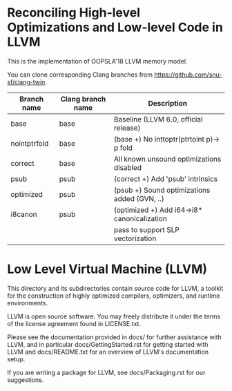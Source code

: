 Reconciling High-level Optimizations and Low-level Code in LLVM
===============================

This is the implementation of OOPSLA'18 LLVM memory model.

You can clone corresponding Clang branches from https://github.com/snu-sf/clang-twin.

| Branch name   | Clang branch name | Description                                        |
|---------------|-------------------|----------------------------------------------------|
| base          | base              | Baseline (LLVM 6.0, official release)              |
| nointptrfold  | base              | (base +) No inttoptr(ptrtoint p)-\> p fold         |
| correct       | base              | All known unsound optimizations disabled           |
| psub          | psub              | (correct +) Add 'psub' intrinsics                  |
| optimized     | psub              | (psub +) Sound optimizations added (GVN, ..)       |
| i8canon       | psub              | (optimized +) Add i64-\>i8\* canonicalization<br/> |
|               |                   | pass to support SLP vectorization                  |

Low Level Virtual Machine (LLVM)
================================

This directory and its subdirectories contain source code for LLVM,
a toolkit for the construction of highly optimized compilers,
optimizers, and runtime environments.

LLVM is open source software. You may freely distribute it under the terms of
the license agreement found in LICENSE.txt.

Please see the documentation provided in docs/ for further
assistance with LLVM, and in particular docs/GettingStarted.rst for getting
started with LLVM and docs/README.txt for an overview of LLVM's
documentation setup.

If you are writing a package for LLVM, see docs/Packaging.rst for our
suggestions.


